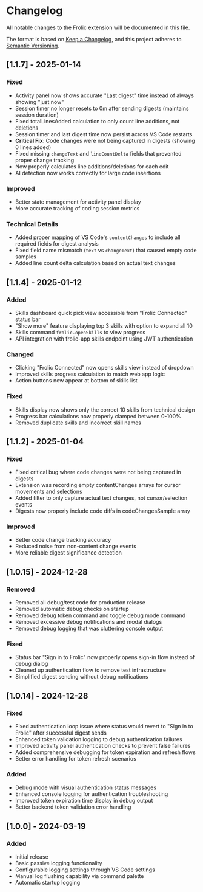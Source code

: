 # Changelog

All notable changes to the Frolic extension will be documented in this file.

The format is based on [Keep a Changelog](https://keepachangelog.com/en/1.0.0/),
and this project adheres to [Semantic Versioning](https://semver.org/spec/v2.0.0.html).

## [1.1.7] - 2025-01-14

### Fixed
- Activity panel now shows accurate "Last digest" time instead of always showing "just now"
- Session timer no longer resets to 0m after sending digests (maintains session duration)
- Fixed totalLinesAdded calculation to only count line additions, not deletions
- Session timer and last digest time now persist across VS Code restarts
- **Critical Fix**: Code changes were not being captured in digests (showing 0 lines added)
- Fixed missing `changeText` and `lineCountDelta` fields that prevented proper change tracking
- Now properly calculates line additions/deletions for each edit
- AI detection now works correctly for large code insertions

### Improved
- Better state management for activity panel display
- More accurate tracking of coding session metrics

### Technical Details
- Added proper mapping of VS Code's `contentChanges` to include all required fields for digest analysis
- Fixed field name mismatch (`text` vs `changeText`) that caused empty code samples
- Added line count delta calculation based on actual text changes

## [1.1.4] - 2025-01-12

### Added
- Skills dashboard quick pick view accessible from "Frolic Connected" status bar
- "Show more" feature displaying top 3 skills with option to expand all 10
- Skills command `frolic.openSkills` to view progress
- API integration with frolic-app skills endpoint using JWT authentication

### Changed
- Clicking "Frolic Connected" now opens skills view instead of dropdown
- Improved skills progress calculation to match web app logic
- Action buttons now appear at bottom of skills list

### Fixed
- Skills display now shows only the correct 10 skills from technical design
- Progress bar calculations now properly clamped between 0-100%
- Removed duplicate skills and incorrect skill names

## [1.1.2] - 2025-01-04

### Fixed
- Fixed critical bug where code changes were not being captured in digests
- Extension was recording empty contentChanges arrays for cursor movements and selections
- Added filter to only capture actual text changes, not cursor/selection events
- Digests now properly include code diffs in codeChangesSample array

### Improved
- Better code change tracking accuracy
- Reduced noise from non-content change events
- More reliable digest significance detection

## [1.0.15] - 2024-12-28

### Removed
- Removed all debug/test code for production release
- Removed automatic debug checks on startup
- Removed debug token command and toggle debug mode command
- Removed excessive debug notifications and modal dialogs
- Removed debug logging that was cluttering console output

### Fixed
- Status bar "Sign in to Frolic" now properly opens sign-in flow instead of debug dialog
- Cleaned up authentication flow to remove test infrastructure
- Simplified digest sending without debug notifications

## [1.0.14] - 2024-12-28

### Fixed
- Fixed authentication loop issue where status would revert to "Sign in to Frolic" after successful digest sends
- Enhanced token validation logging to debug authentication failures
- Improved activity panel authentication checks to prevent false failures
- Added comprehensive debugging for token expiration and refresh flows
- Better error handling for token refresh scenarios

### Added
- Debug mode with visual authentication status messages
- Enhanced console logging for authentication troubleshooting
- Improved token expiration time display in debug output
- Better backend token validation error handling

## [1.0.0] - 2024-03-19

### Added
- Initial release
- Basic passive logging functionality
- Configurable logging settings through VS Code settings
- Manual log flushing capability via command palette
- Automatic startup logging 